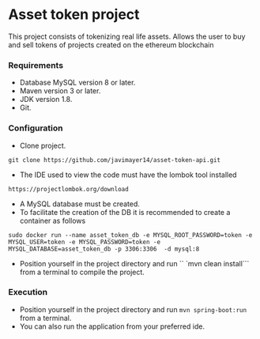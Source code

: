  
# Asset token project

This project consists of tokenizing real life assets.
Allows the user to buy and sell tokens of projects created on the ethereum blockchain


### Requirements

- Database MySQL version 8 or later.
- Maven version 3 or later.
- JDK version 1.8.
- Git.


### Configuration

- Clone project. 
```
git clone https://github.com/javimayer14/asset-token-api.git
```
- The IDE used to view the code must have the lombok tool installed
```
https://projectlombok.org/download
```
- A MySQL database must be created.
- To facilitate the creation of the DB it is recommended to create a container as follows
```
sudo docker run --name asset_token_db -e MYSQL_ROOT_PASSWORD=token -e MYSQL_USER=token -e MYSQL_PASSWORD=token -e MYSQL_DATABASE=asset_token_db -p 3306:3306  -d mysql:8
```

- Position yourself in the project directory and run `` `mvn clean install``` from a terminal to compile the project.

### Execution
- Position yourself in the project directory and run ```mvn spring-boot:run``` from a terminal.
- You can also run the application from your preferred ide.
